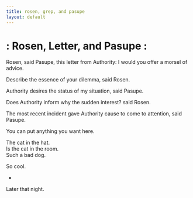 ```yaml
---
title: rosen, grep, and pasupe 
layout: default
---
```






# : Rosen, Letter, and Pasupe :

Rosen, said Pasupe, this letter from Authority: I would  you offer a morsel of advice.

Describe the essence of your dilemma, said Rosen.

Authority desires the status of my situation, said Pasupe.

Does Authority inform why the sudden interest? said Rosen.

The most recent incident gave Authority cause to come to attention, said Pasupe.

You can put anything you want here.

The cat in the hat.  
Is the cat in the room.  
Such a bad dog.

So cool.

*

Later that night.


